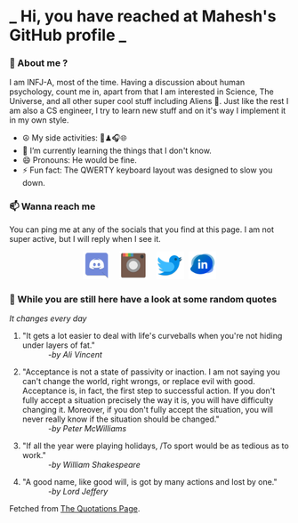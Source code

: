 # **_ Hi, you have reached at Mahesh's GitHub profile _**
### 🌸 About me ?
I am INFJ-A, most of the time. Having a discussion about human psychology, count me in, apart from that I am interested in Science, The Universe, and all other super cool stuff including Aliens 🤫. Just like the rest I am also a CS engineer, I try to learn new stuff and on it's way I implement it in my own style. 
- ☮ My side activities: 🎨♟🎧🌐
- 🌱 I’m currently learning the things that I don't know.
- 😄 Pronouns: He would be fine.
- ⚡ Fun fact: The QWERTY keyboard layout was designed to slow you down.

### 📫 Wanna reach me
You can ping me at any of the socials that you find at this page. I am not super active, but I will reply when I see it.
<p align="center">
<a href="https://discordapp.com/users/733328856957714472"><img src="./Assets/Papirus-Team-Papirus-Apps-Discord.svg" height="50px" width="50px" ></a>&nbsp; &nbsp;  
<a href ="https://instagram.com/obl1v_on"><img src="./Assets/Papirus-Team-Papirus-Apps-Instagram.svg" height="50px" width="50px" ></a>&nbsp;  &nbsp; 
<a href ="https://twitter.com/MaheshN2000"><img src="./Assets/Papirus-Team-Papirus-Apps-Twitter.svg" height ="50px" width="50px" ></a>&nbsp;
<a href ="https://linkedin.com/in/mahesh2000"><img src="./Assets/in.png" height ="50px" width="50px" ></a>

</p>



### 🔰 While you are still here have a look at some random quotes
*It changes every day*

<!-- BLOG-POST-LIST:START -->
 1.  "It gets a lot easier to deal with life's curveballs when you're not hiding under layers of fat." <br> &emsp;&emsp;&emsp; <i>-by Ali Vincent</i> 

 2.  "Acceptance is not a state of passivity or inaction. I am not saying you can't change the world, right wrongs, or replace evil with good. Acceptance is, in fact, the first step to successful action. If you don't fully accept a situation precisely the way it is, you will have difficulty changing it. Moreover, if you don't fully accept the situation, you will never really know if the situation should be changed." <br> &emsp;&emsp;&emsp; <i>-by Peter McWilliams</i> 

 3.  "If all the year were playing holidays, /To sport would be as tedious as to work." <br> &emsp;&emsp;&emsp; <i>-by William Shakespeare</i> 

 4.  "A good name, like good will, is got by many actions and lost by one." <br> &emsp;&emsp;&emsp; <i>-by Lord Jeffery</i> 
<!-- BLOG-POST-LIST:END -->
Fetched from <a href="http://www.quotationspage.com/data/mqotd.rss"> The Quotations Page</a>.
<!-- The above quotes are fetched from " http://www.quotationspage.com/data/mqotd.rss " and the github action used was gautamkrishnar/blog-post-workflow@master -->
